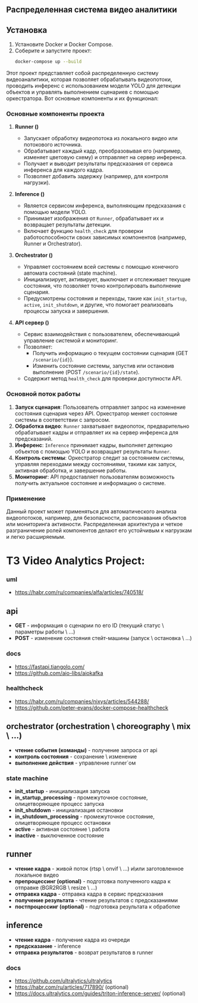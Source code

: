 ## Распределенная система видео аналитики

## Установка

1. Установите Docker и Docker Compose.
2. Соберите и запустите проект:
   ```bash
   docker-compose up --build
   ```


Этот проект представляет собой распределенную систему видеоаналитики, которая позволяет обрабатывать видеопотоки, проводить инференс с использованием модели YOLO для детекции объектов и управлять выполнением сценариев с помощью оркестратора. Вот основные компоненты и их функционал:

### Основные компоненты проекта

1. **Runner ()**  
   - Запускает обработку видеопотока из локального видео или потокового источника.
   - Обрабатывает каждый кадр, преобразовывая его (например, изменяет цветовую схему) и отправляет на сервер инференса.
   - Получает и выводит результаты предсказания от сервиса инференса для каждого кадра.
   - Позволяет добавить задержку (например, для контроля нагрузки).

2. **Inference ()**  
   - Является сервисом инференса, выполняющим предсказания с помощью модели YOLO.
   - Принимает изображения от `Runner`, обрабатывает их и возвращает результаты детекции.
   - Включает функцию `health_check` для проверки работоспособности своих зависимых компонентов (например, Runner и Orchestrator).

3. **Orchestrator ()**  
   - Управляет состоянием всей системы с помощью конечного автомата состояний (state machine).
   - Инициализирует, активирует, выключает и отслеживает текущие состояния, что позволяет точно контролировать выполнение сценария.
   - Предусмотрены состояния и переходы, такие как `init_startup`, `active`, `init_shutdown`, и другие, что помогает реализовать процессы запуска и завершения.

4. **API сервер ()**  
   - Сервис взаимодействия с пользователем, обеспечивающий управление системой и мониторинг.
   - Позволяет:
     - Получить информацию о текущем состоянии сценария (GET `/scenario/{id}`).
     - Изменить состояние системы, запустив или остановив выполнение (POST `/scenario/{id}/state`).
   - Содержит метод `health_check` для проверки доступности API.

### Основной поток работы

1. **Запуск сценария**: Пользователь отправляет запрос на изменение состояния сценария через API. Оркестратор меняет состояние системы в соответствии с запросом.
2. **Обработка видео**: `Runner` захватывает видеопоток, предварительно обрабатывает кадры и отправляет их на сервер инференса для предсказаний.
3. **Инференс**: `Inference` принимает кадры, выполняет детекцию объектов с помощью YOLO и возвращает результаты `Runner`.
4. **Контроль системы**: Оркестратор следит за состоянием системы, управляя переходами между состояниями, такими как запуск, активная обработка, и завершение работы.
5. **Мониторинг**: API предоставляет пользователям возможность получить актуальное состояние и информацию о системе.

### Применение

Данный проект может применяться для автоматического анализа видеопотоков, например, для безопасности, распознавания объектов или мониторинга активности. Распределенная архитектура и четкое разграничение ролей компонентов делают его устойчивым к нагрузкам и легко расширяемым.



# ТЗ Video Analytics Project:

### uml
- https://habr.com/ru/companies/alfa/articles/740518/

## api
- **GET** - информация о сценарии по его ID (текущий статус \ параметры работы \ ...)
- **POST** - изменение состояния стейт-машины (запуск \ остановка \ ...)
### docs
- https://fastapi.tiangolo.com/
- https://github.com/aio-libs/aiokafka
### healthcheck
- https://habr.com/ru/companies/nixys/articles/544288/
- https://github.com/peter-evans/docker-compose-healthcheck

## orchestrator (orchestration \ choreography \ mix \ ...)
- **чтение события (команды)** - получение запроса от api
- **контроль состояния** - сохранение \ изменение
- **выполнение действия** - управление runner`ом
### state machine
- **init_startup** - инициализация запуска
- **in_startup_processing** - промежуточное состояние, олицетворяющее процесс запуска
- **init_shutdown** - инициализация остановки
- **in_shutdown_processing** - промежуточное состояние, олицетворяющее процесс остановки
- **active** - активная состояние \ работа 
- **inactive** - выключенное состояние

## runner
- **чтение кадра** - живой поток (rtsp \ onvif \ ...) и\или заготовленное локальное видео
- **препроцессинг (optional)** - подготовка полученного кадра к отправке (BGR2RGB \ resize \ ...)
- **отправка кадра** - отправка кадра в сервис предсказания
- **получение результата** - чтение результатов с предсказаниями
- **постпроцессинг (optional)** - подготовка результата к обработке

## inference
- **чтение кадра** - получение кадра из очереди
- **предсказание** - inference
- **отправка результатов** - возврат результатов в runner
### docs
- https://github.com/ultralytics/ultralytics
- https://habr.com/ru/articles/717890/ (optional)
- https://docs.ultralytics.com/guides/triton-inference-server/ (optional)
